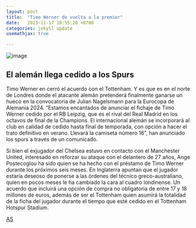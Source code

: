 ```yaml
---
layout: post
title:  "Timo Werner de vuelta a la premier"
date:   2023-11-17 10:55:20 +0700
categories: jekyll update
usemathjax: true

---
```

![image](https://github.com/vNoxpe/jekyll-klise/assets/151034282/12cc94b8-b334-4f1f-b8be-c53a3d07af14)

##  El alemán llega cedido a los Spurs
Timo Werner en cerró el acuerdo con el Tottenham. Y es que es en el norte de Londres donde el atacante alemán pretenderá finalmente ganarse un hueco en la convocatoria de Julian Nagelsmann para la Eurocopa de Alemania 2024. “Estamos encantados de anunciar el fichaje de Timo Werner cedido por el RB Leipzig, que es el rival del Real Madrid en los octavos de final de la Champions. El internacional alemán se incorporará al club en calidad de cedido hasta final de temporada, con opción a hacer el trato definitivo en verano. Llevará la camiseta número 16”, han anunciado los spurs a través de un comunicado.

Si bien el exjugador del Chelsea estuvo en contacto con el Manchester United, interesado en reforzar su ataque con el delantero de 27 años, Ange Postecoglou ha sido quien se ha hecho con el préstamo de Timo Werner durante los próximos seis meses. En Inglaterra apuntan que el jugador estaría deseoso de ponerse a las órdenes del técnico greco-australiano, quien en pocos meses le ha cambiado la cara al cuadro londinense. Un acuerdo que incluirá una opción de compra no obligatoria de entre 17 y 18 millones de euros, además de ser el Tottenham quien asumirá la totalidad de la ficha del jugador durante el tiempo que esté cedido en el Tottenham Hotspur Stadium.



[AS](https://as.com/futbol/internacional/oficial-werner-vuelve-a-la-premier-n/)
